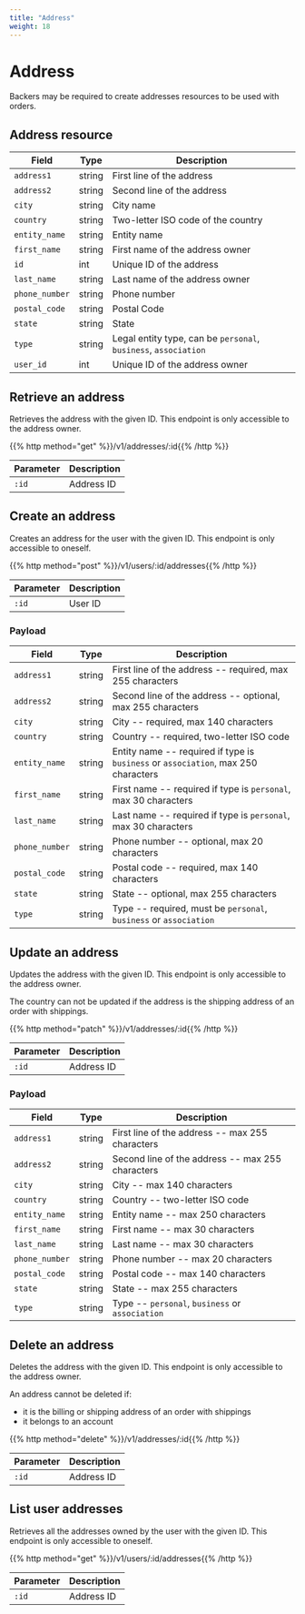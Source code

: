 ```yaml
---
title: "Address"
weight: 18
---
```


# Address

Backers may be required to create addresses resources to be used with orders.

## Address resource

| Field          | Type   | Description                                                     |
| -------------- | ------ | --------------------------------------------------------------- |
| `address1`     | string | First line of the address                                       |
| `address2`     | string | Second line of the address                                      |
| `city`         | string | City name                                                       |
| `country`      | string | Two-letter ISO code of the country                              |
| `entity_name`  | string | Entity name                                                     |
| `first_name`   | string | First name of the address owner                                 |
| `id`           | int    | Unique ID of the address                                        |
| `last_name`    | string | Last name of the address owner                                  |
| `phone_number` | string | Phone number                                                    |
| `postal_code`  | string | Postal Code                                                     |
| `state`        | string | State                                                           |
| `type`         | string | Legal entity type, can be `personal`, `business`, `association` |
| `user_id`      | int    | Unique ID of the address owner                                  |

## Retrieve an address

Retrieves the address with the given ID. This endpoint is only accessible to the address owner.

{{% http method="get" %}}/v1/addresses/:id{{% /http %}}

| Parameter | Description |
| --------- | ----------- |
| `:id`     | Address ID  |

## Create an address

Creates an address for the user with the given ID. This endpoint is only accessible to oneself.

{{% http method="post" %}}/v1/users/:id/addresses{{% /http %}}

| Parameter | Description |
| --------- | ----------- |
| `:id`     | User ID     |

### Payload

| Field          | Type   | Description                                                                        |
| -------------- | ------ | ---------------------------------------------------------------------------------- |
| `address1`     | string | First line of the address -- required, max 255 characters                          |
| `address2`     | string | Second line of the address -- optional, max 255 characters                         |
| `city`         | string | City -- required, max 140 characters                                               |
| `country`      | string | Country -- required, two-letter ISO code                                           |
| `entity_name`  | string | Entity name -- required if type is `business` or `association`, max 250 characters |
| `first_name`   | string | First name -- required if type is `personal`, max 30 characters                    |
| `last_name`    | string | Last name -- required if type is `personal`, max 30 characters                     |
| `phone_number` | string | Phone number -- optional, max 20 characters                                        |
| `postal_code`  | string | Postal code -- required, max 140 characters                                        |
| `state`        | string | State -- optional, max 255 characters                                              |
| `type`         | string | Type -- required, must be `personal`, `business` or `association`                  |

## Update an address

Updates the address with the given ID. This endpoint is only accessible to the address owner.

The country can not be updated if the address is the shipping address of an order with shippings.

{{% http method="patch" %}}/v1/addresses/:id{{% /http %}}

| Parameter | Description |
| --------- | ----------- |
| `:id`     | Address ID  |

### Payload

| Field          | Type   | Description                                      |
| -------------- | ------ | ------------------------------------------------ |
| `address1`     | string | First line of the address -- max 255 characters  |
| `address2`     | string | Second line of the address -- max 255 characters |
| `city`         | string | City -- max 140 characters                       |
| `country`      | string | Country -- two-letter ISO code                   |
| `entity_name`  | string | Entity name -- max 250 characters                |
| `first_name`   | string | First name -- max 30 characters                  |
| `last_name`    | string | Last name -- max 30 characters                   |
| `phone_number` | string | Phone number -- max 20 characters                |
| `postal_code`  | string | Postal code -- max 140 characters                |
| `state`        | string | State -- max 255 characters                      |
| `type`         | string | Type -- `personal`, `business` or `association`  |

## Delete an address

Deletes the address with the given ID. This endpoint is only accessible to the address owner.

An address cannot be deleted if:

* it is the billing or shipping address of an order with shippings
* it belongs to an account

{{% http method="delete" %}}/v1/addresses/:id{{% /http %}}

| Parameter | Description |
| --------- | ----------- |
| `:id`     | Address ID  |

## List user addresses

Retrieves all the addresses owned by the user with the given ID. This endpoint is only accessible to oneself.

{{% http method="get" %}}/v1/users/:id/addresses{{% /http %}}

| Parameter | Description |
| --------- | ----------- |
| `:id`     | Address ID  |
